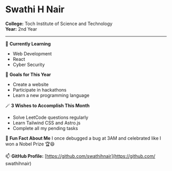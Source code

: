 
# Swathi H Nair

**College:** Toch Institute of Science and Technology  
**Year:** 2nd Year

---

🌱 **Currently Learning**
- Web Development  
- React  
- Cyber Security  

🎯 **Goals for This Year**
- Create a website  
- Participate in hackathons  
- Learn a new programming language  

🪄 **3 Wishes to Accomplish This Month**
- Solve LeetCode questions regularly  
- Learn Tailwind CSS and Astro.js  
- Complete all my pending tasks  

💬 **Fun Fact About Me**
I once debugged a bug at 3AM and celebrated like I won a Nobel Prize 🏆😄  

📫 **GitHub Profile:** [https://github.com/swathihnair](https://github.com/
swathihnair)
